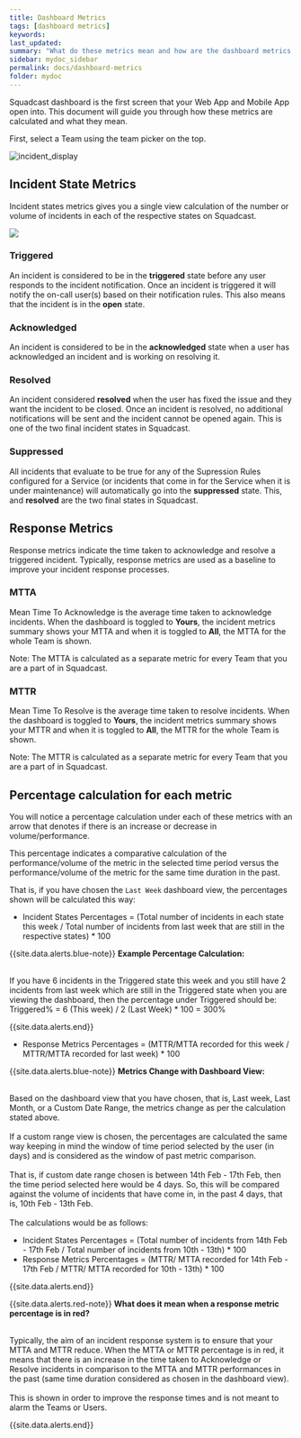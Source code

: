 ```yaml
---
title: Dashboard Metrics
tags: [dashboard metrics]
keywords:
last_updated:
summary: "What do these metrics mean and how are the dashboard metrics calculated?"
sidebar: mydoc_sidebar
permalink: docs/dashboard-metrics
folder: mydoc
---
```


Squadcast dashboard is the first screen that your Web App and Mobile App open into. 
This document will guide you through how these metrics are calculated and what they mean.

First, select a Team using the team picker on the top.

![incident_display](images/incident_display.png)

## Incident State Metrics

Incident states metrics gives you a single view calculation of the number or volume of incidents in each of the respective states on Squadcast.

![](images/dashboard_metrics_1.png)

### Triggered

An incident is considered to be in the **triggered** state before any user responds to the incident notification. Once an incident is triggered it will notify the on-call user(s) based on their notification rules. This also means that the incident is in the **open** state.

### Acknowledged

An incident is considered to be in the **acknowledged** state when a user has acknowledged an incident and is working on resolving it.

### Resolved

An incident considered **resolved** when the user has fixed the issue and they want the incident to be closed. Once an incident is resolved, no additional notifications will be sent and the incident cannot be opened again. This is one of the two final incident states in Squadcast.

### Suppressed

All incidents that evaluate to be true for any of the Supression Rules configured for a Service (or incidents that come in for the Service when it is under maintenance) will automatically go into the  **suppressed** state. This, and **resolved** are the two final states in Squadcast.

## Response Metrics

Response metrics indicate the time taken to acknowledge and resolve a triggered incident. Typically, response metrics are used as a baseline to improve your incident response processes.

### MTTA

Mean Time To Acknowledge is the average time taken to acknowledge incidents. When the dashboard is toggled to **Yours**, the incident metrics summary shows your MTTA and when it is toggled to **All**, the MTTA for the whole Team is shown. 

Note: The MTTA is calculated as a separate metric for every Team that you are a part of in Squadcast.

### MTTR

Mean Time To Resolve is the average time taken to resolve incidents. When the dashboard is toggled to **Yours**, the incident metrics summary shows your MTTR and when it is toggled to **All**, the MTTR for the whole Team is shown.

Note: The MTTR is calculated as a separate metric for every Team that you are a part of in Squadcast.

## Percentage calculation for each metric

You will notice a percentage calculation under each of these metrics with an arrow that denotes if there is an increase or decrease in volume/performance. 

This percentage indicates a comparative calculation of the performance/volume of the metric in the  selected time period versus the performance/volume of the metric for the same time duration in the past.

That is, if you have chosen the `Last Week` dashboard view, the percentages shown will be calculated this way: 

- Incident States Percentages = (Total number of incidents in each state this week / Total number of incidents from last week that are still in the respective states) * 100

{{site.data.alerts.blue-note}}
<b>Example Percentage Calculation:</b>
<br/><br/><p>If you have 6 incidents in the Triggered state this week and you still have 2 incidents from last week which are still in the Triggered state when you are viewing the dashboard, then the percentage under Triggered should be: <br/>Triggered% = 6 (This week) / 2 (Last Week) * 100 = 300%</p>
{{site.data.alerts.end}}

- Response Metrics Percentages = (MTTR/MTTA recorded for this week / MTTR/MTTA recorded for last week) * 100

{{site.data.alerts.blue-note}}
<b>Metrics Change with Dashboard View:</b>
<br/><br/><p>Based on the dashboard view that you have chosen, that is, Last week, Last Month, or a Custom Date Range, the metrics change as per the calculation stated above.<br/><br/>If a custom range view is chosen, the percentages are calculated the same way keeping in mind the window of time period selected by the user (in days) and is considered as the window of past metric comparison.<br/><br/>That is, if custom date range chosen is between 14th Feb - 17th Feb, then the time period selected here would be 4 days. So, this will be compared against the volume of incidents that have come in, in the past 4 days, that is, 10th Feb - 13th Feb.<br/><br/>The calculations would be as follows:<br/>
<ul><li>Incident States Percentages = (Total number of incidents from 14th Feb - 17th Feb / Total number of incidents from 10th - 13th) * 100</li>
<li>Response Metrics Percentages = (MTTR/ MTTA recorded for 14th Feb - 17th Feb / MTTR/ MTTA recorded for 10th - 13th) * 100</li></ul></p>
{{site.data.alerts.end}}

{{site.data.alerts.red-note}}
<b>What does it mean when a response metric percentage is in red?</b>
<br/><br/><p>Typically, the aim of an incident response system is to ensure that your MTTA and MTTR reduce. When the MTTA or MTTR percentage is in red, it means that there is an increase in the time taken to Acknowledge or Resolve incidents in comparison to the MTTA and MTTR performances in the past (same time duration considered as chosen in the dashboard view).<br/><br/>This is shown in order to improve the response times and is not meant to alarm the Teams or Users.</p>
{{site.data.alerts.end}}